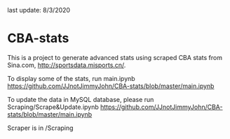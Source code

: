 last update: 8/3/2020

# CBA-stats

This is a project to generate advanced stats using scraped CBA stats from Sina.com, http://sportsdata.misports.cn/.

To display some of the stats, run main.ipynb https://github.com/JJnotJimmyJohn/CBA-stats/blob/master/main.ipynb

To update the data in MySQL database, please run Scraping/Scrape&Update.ipynb https://github.com/JJnotJimmyJohn/CBA-stats/blob/master/main.ipynb

Scraper is in /Scraping




